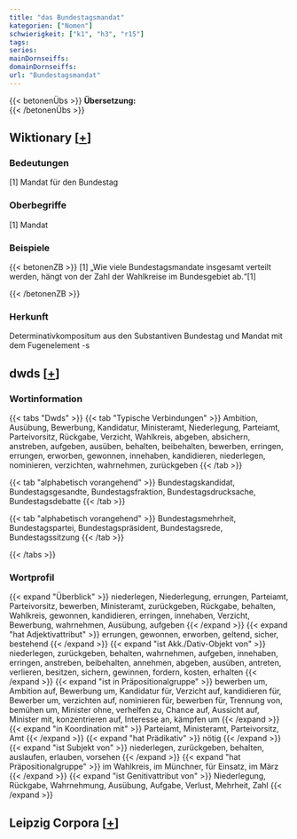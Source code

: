 ```yaml
---
title: "das Bundestagsmandat"
kategorien: ["Nomen"]
schwierigkeit: ["k1", "h3", "r15"]
tags:
series:
mainDornseiffs:
domainDornseiffs:
url: "Bundestagsmandat"
---
```


{{< betonenÜbs >}}
**Übersetzung:**  
{{< /betonenÜbs >}}

## Wiktionary [[+](https://de.wiktionary.org/wiki/Bundestagsmandat)]

### Bedeutungen
[1] Mandat für den Bundestag  

### Oberbegriffe
[1] Mandat  

### Beispiele
{{< betonenZB >}}
[1] „Wie viele Bundestagsmandate insgesamt verteilt werden, hängt von der Zahl der Wahlkreise im Bundesgebiet ab.“[1]  

{{< /betonenZB >}}
### Herkunft
Determinativkompositum aus den Substantiven Bundestag und Mandat mit dem Fugenelement -s  



## dwds [[+](https://www.dwds.de/wb/Bundestagsmandat)]

### Wortinformation
{{< tabs "Dwds" >}}
{{< tab "Typische Verbindungen" >}}
Ambition, Ausübung, Bewerbung, Kandidatur, Ministeramt, Niederlegung, Parteiamt, Parteivorsitz, Rückgabe, Verzicht, Wahlkreis, abgeben, absichern, anstreben, aufgeben, ausüben, behalten, beibehalten, bewerben, erringen, errungen, erworben, gewonnen, innehaben, kandidieren, niederlegen, nominieren, verzichten, wahrnehmen, zurückgeben
{{< /tab >}}

{{< tab "alphabetisch vorangehend" >}}
Bundestagskandidat, Bundestagsgesandte, Bundestagsfraktion, Bundestagsdrucksache, Bundestagsdebatte
{{< /tab >}}

{{< tab "alphabetisch vorangehend" >}}
Bundestagsmehrheit, Bundestagspartei, Bundestagspräsident, Bundestagsrede, Bundestagssitzung
{{< /tab >}}

{{< /tabs >}}

### Wortprofil
{{< expand "Überblick" >}} niederlegen, Niederlegung, errungen, Parteiamt, Parteivorsitz, bewerben, Ministeramt, zurückgeben, Rückgabe, behalten, Wahlkreis, gewonnen, kandidieren, erringen, innehaben, Verzicht, Bewerbung, wahrnehmen, Ausübung, aufgeben {{< /expand >}}
{{< expand "hat Adjektivattribut" >}} errungen, gewonnen, erworben, geltend, sicher, bestehend {{< /expand >}}
{{< expand "ist Akk./Dativ-Objekt von" >}} niederlegen, zurückgeben, behalten, wahrnehmen, aufgeben, innehaben, erringen, anstreben, beibehalten, annehmen, abgeben, ausüben, antreten, verlieren, besitzen, sichern, gewinnen, fordern, kosten, erhalten {{< /expand >}}
{{< expand "ist in Präpositionalgruppe" >}} bewerben um, Ambition auf, Bewerbung um, Kandidatur für, Verzicht auf, kandidieren für, Bewerber um, verzichten auf, nominieren für, bewerben für, Trennung von, bemühen um, Minister ohne, verhelfen zu, Chance auf, Aussicht auf, Minister mit, konzentrieren auf, Interesse an, kämpfen um {{< /expand >}}
{{< expand "in Koordination mit" >}} Parteiamt, Ministeramt, Parteivorsitz, Amt {{< /expand >}}
{{< expand "hat Prädikativ" >}} nötig {{< /expand >}}
{{< expand "ist Subjekt von" >}} niederlegen, zurückgeben, behalten, auslaufen, erlauben, vorsehen {{< /expand >}}
{{< expand "hat Präpositionalgruppe" >}} im Wahlkreis, im Münchner, für Einsatz, im März {{< /expand >}}
{{< expand "ist Genitivattribut von" >}} Niederlegung, Rückgabe, Wahrnehmung, Ausübung, Aufgabe, Verlust, Mehrheit, Zahl {{< /expand >}}

## Leipzig Corpora [[+](https://corpora.uni-leipzig.de/en/res?word=Bundestagsmandat&corpusId=deu_newscrawl-public_2018)]

